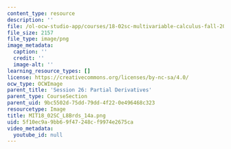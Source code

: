 ```yaml
---
content_type: resource
description: ''
file: /ol-ocw-studio-app/courses/18-02sc-multivariable-calculus-fall-2010/5f10ec9a9bb69f47248cf9974e2675ca_MIT18_02SC_L8Brds_14a.png
file_size: 2157
file_type: image/png
image_metadata:
  caption: ''
  credit: ''
  image-alt: ''
learning_resource_types: []
license: https://creativecommons.org/licenses/by-nc-sa/4.0/
ocw_type: OCWImage
parent_title: 'Session 26: Partial Derivatives'
parent_type: CourseSection
parent_uid: 9bc5502d-75dd-79dd-4f22-0e496468c323
resourcetype: Image
title: MIT18_02SC_L8Brds_14a.png
uid: 5f10ec9a-9bb6-9f47-248c-f9974e2675ca
video_metadata:
  youtube_id: null
---
```

